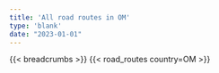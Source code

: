 ```yaml
---
title: 'All road routes in OM'
type: 'blank'
date: "2023-01-01"
---
```


{{< breadcrumbs >}}
{{< road_routes country=OM >}}
